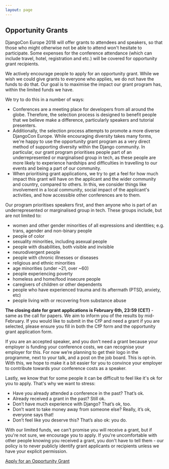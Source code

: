 ```yaml
---
layout: page
---
```


## Opportunity Grants

DjangoCon Europe 2018 will offer grants to attendees and speakers, so that those who might otherwise not be able to
attend won't hesitate to participate.  Some expenses for the conference attendance (which can include travel, hotel,
registration and etc.) will be covered for opportunity grant recipients.

We actively encourage people to apply for an opportunity grant. While we wish we could give grants to everyone who
applies, we do not have the funds to do that. Our goal is to maximise the impact our grant program has, within 
the limited funds we have.

We try to do this in a number of ways:

* Conferences are a meeting place for developers from all around the globe. Therefore, the selection process is designed
  to benefit people that we believe make a difference, particularly speakers and tutorial presenters.
* Additionally, the selection process attempts to promote a more diverse DjangoCon Europe. While encouraging diversity
  takes many forms, we're happy to use the opportunity grant program as a very direct method of supporting diversity
  within the Django community. In particular, our grant program prioritises people part of an underrepresented or marginalised
  group in tech, as these people are more likely to experience hardships and difficulties in travelling to our events and 
  being a part of our community.
* When prioritising grant applications, we try to get a feel for how much impact this grant will have on the applicant
  and the wider community and country, compared to others. In this, we consider things like involvement in a local community,
  social impact of the applicant's activities, and how accessible other conferences are to them.

Our program prioritises speakers first, and then anyone who is part of an underrepresented or marginalised group in tech.
These groups include, but are not limited to:

* women and other gender minorities of all expressions and identities; e.g. trans, agender and non-binary people
* people of color
* sexuality minorities, including asexual people
* people with disabilities, both visible and invisible
* neurodivergent people
* people with chronic illnesses or diseases
* religious and ethnic minorities
* age minorities (under ~21, over ~60)
* people experiencing poverty
* homeless and home/food insecure people
* caregivers of children or other dependents
* people who have experienced trauma and its aftermath (PTSD, anxiety, etc)
* people living with or recovering from substance abuse

**The closing date for grant applications is February 6th, 23:59 (CET)** - same as the call for papers. We aim to inform you of the results by mid-February. If you would like to submit in the CfP and need a grant if you are selected, please ensure you fill in both the CfP form and the opportunity grant application form. 

If you are an accepted speaker, and you don’t need a grant because your employer is funding your conference costs, we can recognise your employer for this. For now we’re planning to get their logo in the programme, next to your talk, and a post on the job board. This is opt-in. With this, we hope to make it a bit easier for you to convince your employer to contribute towards your conference costs as a speaker.

Lastly, we know that for some people it can be difficult to feel like it's ok for you to apply. That's why we want to stress:

* Have you already attended a conference in the past? That’s ok.
* Already received a grant in the past? Still ok.
* Don’t have much experience with Django? That’s ok, too.
* Don’t want to take money away from someone else? Really, it’s ok, everyone says that!
* Don’t feel like you deserve this? That’s also ok: you do.

With our limited funds, we can't promise you will receive a grant, but if you're not sure, we encourage you to apply.
If you're uncomfortable with other people knowing you received a grant, you don't have to tell them - our policy
is to never publicly identify grant applicants or recipients unless we have your explicit permission.

<div class="information-buttons">
  <a class="information" href="https://docs.google.com/forms/d/e/1FAIpQLSf5LnK6z2LB6Zm2ZfgjdIORyv-GlqP7r2KcpPQ23GmM4snT0g/viewform?usp=sf_link">
    Apply for an Opportunity Grant
  </a>
</div>
